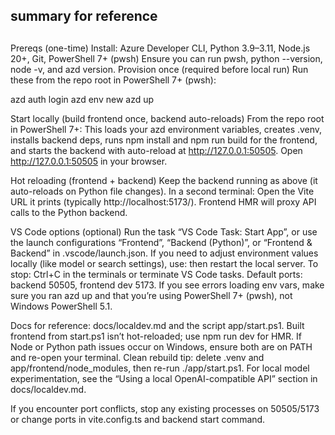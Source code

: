 ## summary for reference 
##

Prereqs (one-time)
Install: Azure Developer CLI, Python 3.9–3.11, Node.js 20+, Git, PowerShell 7+ (pwsh)
Ensure you can run pwsh, python --version, node -v, and azd version.
Provision once (required before local run)
Run these from the repo root in PowerShell 7+ (pwsh):

azd auth login
azd env new
azd up

Start locally (build frontend once, backend auto-reloads)
From the repo root in PowerShell 7+:
This loads your azd environment variables, creates .venv, installs backend deps, runs npm install and npm run build for the frontend, and starts the backend with auto-reload at http://127.0.0.1:50505.
Open http://127.0.0.1:50505 in your browser.

Hot reloading (frontend + backend)
Keep the backend running as above (it auto-reloads on Python file changes).
In a second terminal:
Open the Vite URL it prints (typically http://localhost:5173/). Frontend HMR will proxy API calls to the Python backend.


VS Code options (optional)
Run the task “VS Code Task: Start App”, or use the launch configurations “Frontend”, “Backend (Python)”, or “Frontend & Backend” in .vscode/launch.json.
If you need to adjust environment values locally (like model or search settings), use:
then restart the local server.
To stop: Ctrl+C in the terminals or terminate VS Code tasks.
Default ports: backend 50505, frontend dev 5173.
If you see errors loading env vars, make sure you ran azd up and that you’re using PowerShell 7+ (pwsh), not Windows PowerShell 5.1.

Docs for reference: docs/localdev.md and the script app/start.ps1.
Built frontend from start.ps1 isn’t hot-reloaded; use npm run dev for HMR.
If Node or Python path issues occur on Windows, ensure both are on PATH and re-open your terminal.
Clean rebuild tip: delete .venv and app/frontend/node_modules, then re-run ./app/start.ps1.
For local model experimentation, see the “Using a local OpenAI-compatible API” section in docs/localdev.md.

If you encounter port conflicts, stop any existing processes on 50505/5173 or change ports in vite.config.ts and backend start command.